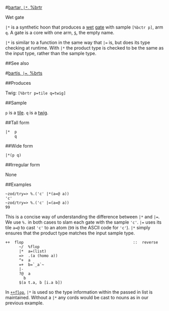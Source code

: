 #[bartar, `|*`, %brtr](#brtr)

Wet gate

`|*` is a synthetic hoon that produces a  [wet]() [gate]() with sample `[%bctr p]`, arm `q`. A gate is a core with one arm, [`$`](), the empty name. 

`|*` is similar to a function in the same way that `|=` is, but does its type checking at runtime. With `|*` the product type is checked to be the same as the input type, rather than the sample type.

##See also

#[bartis, `|=`, %brts](#brts)

##Produces

Twig: `[%brtr p=tile q=twig]`

##Sample

`p` is a [tile]().
`q` is a [twig]().

##Tall form

    |*  p
        q

##Wide form

    |*(p q)

##Irregular form

None

##Examples

    ~zod/try=> %.('c' |*(a=@ a))
    'c'
    ~zod/try=> %.('c' |=(a=@ a))
    99

This is a concise way of understanding the difference between `|*` and `|=`. We use `%.` in both cases to slam each gate with the sample `'c'`. `|=` uses its tile `a=@` to cast `'c'` to an atom (`99` is the ASCII code for `'c'`). `|*` simply ensures that the product type matches the input sample type.

```
++  flop                                                ::  reverse
      ~/  %flop
      |*  a=(list)
      =>  .(a (homo a))
      ^+  a
      =+  b=`_a`~
      |-
      ?@  a
        b
      $(a t.a, b [i.a b])
```

In [`++flop`](), `|*` is used so the type information within the passed in list is maintained. Without a `|*` any cords would be cast to nouns as in our previous example.

